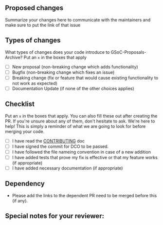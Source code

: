 <!--  Thanks for sending a pull request!  -->

## Proposed changes

Summarize your changes here to communicate with the maintainers and make sure to put the link of that issue

## Types of changes

What types of changes does your code introduce to GSoC-Proposals-Archive? Put an `x` in the boxes that apply

- [ ] New proposal (non-breaking change which adds functionality)
- [ ] Bugfix (non-breaking change which fixes an issue)
- [ ] Breaking change (fix or feature that would cause existing functionality to not work as expected)
- [ ] Documentation Update (if none of the other choices applies)

## Checklist

Put an `x` in the boxes that apply. You can also fill these out after creating the PR. If you're unsure about any of them, don't hesitate to ask. We're here to help! This is simply a reminder of what we are going to look for before merging your code.

- [ ] I have read the [CONTRIBUTING](https://github.com/developer-student-club-thapar/GSoC-Proposals-Archive/blob/main/CONTRIBUTION.md) doc
- [ ] I have signed the commit for DCO to be passed.
- [ ] I have followed the file nameing convention in case of a new addition
- [ ] I have added tests that prove my fix is effective or that my feature works (if appropriate)
- [ ] I have added necessary documentation (if appropriate)

## Dependency

- Please add the links to the dependent PR need to be merged before this (if any).

## Special notes for your reviewer:
